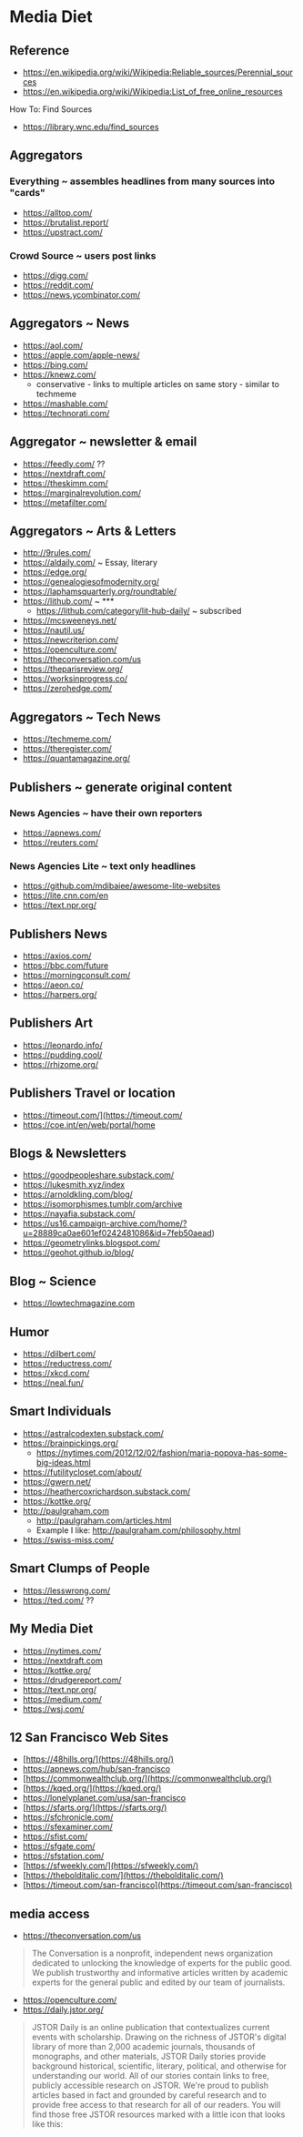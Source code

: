 # Media Diet


## Reference

* https://en.wikipedia.org/wiki/Wikipedia:Reliable_sources/Perennial_sources
* https://en.wikipedia.org/wiki/Wikipedia:List_of_free_online_resources

How To: Find Sources
* https://library.wnc.edu/find_sources


## Aggregators

### Everything ~ assembles headlines from many sources into "cards"

* https://alltop.com/
* https://brutalist.report/
* https://upstract.com/

### Crowd Source ~ users post links

* https://digg.com/
* https://reddit.com/
* https://news.ycombinator.com/

## Aggregators ~ News

* https://aol.com/
* https://apple.com/apple-news/
* https://bing.com/
* https://knewz.com/
	* conservative - links to multiple articles on same story - similar to techmeme
* https://mashable.com/
* https://technorati.com/

## Aggregator ~ newsletter & email

* https://feedly.com/ ??
* https://nextdraft.com/
* https://theskimm.com/
* https://marginalrevolution.com/
* https://metafilter.com/


## Aggregators ~ Arts & Letters

* http://9rules.com/
* https://aldaily.com/ ~ Essay, literary
* https://edge.org/
* https://genealogiesofmodernity.org/
* https://laphamsquarterly.org/roundtable/
* https://lithub.com/ ~ ***
	* https://lithub.com/category/lit-hub-daily/ ~ subscribed
* https://mcsweeneys.net/
* https://nautil.us/
* https://newcriterion.com/
* https://openculture.com/
* https://theconversation.com/us
* https://theparisreview.org/
* https://worksinprogress.co/
* https://zerohedge.com/


## Aggregators ~ Tech News

* https://techmeme.com/
* https://theregister.com/
* https://quantamagazine.org/



## Publishers ~ generate original content

### News Agencies ~ have their own reporters

* https://apnews.com/
* https://reuters.com/

### News Agencies Lite ~ text only headlines

* https://github.com/mdibaiee/awesome-lite-websites
* https://lite.cnn.com/en
* https://text.npr.org/

## Publishers News

* https://axios.com/
* https://bbc.com/future
* https://morningconsult.com/
* https://aeon.co/
* https://harpers.org/

## Publishers Art

* https://leonardo.info/
* https://pudding.cool/
* https://rhizome.org/

## Publishers Travel or location

* https://timeout.com/](https://timeout.com/
* https://coe.int/en/web/portal/home


## Blogs & Newsletters

* https://goodpeopleshare.substack.com/
* https://lukesmith.xyz/index
* https://arnoldkling.com/blog/
* https://isomorphismes.tumblr.com/archive
* https://nayafia.substack.com/
* https://us16.campaign-archive.com/home/?u=28889ca0ae601ef0242481086&id=7feb50aead)
* https://geometrylinks.blogspot.com/
* https://geohot.github.io/blog/

## Blog ~ Science

* https://lowtechmagazine.com

## Humor

* https://dilbert.com/
* https://reductress.com/
* https://xkcd.com/
* https://neal.fun/


## Smart Individuals

* https://astralcodexten.substack.com/
* https://brainpickings.org/
	* https://nytimes.com/2012/12/02/fashion/maria-popova-has-some-big-ideas.html
* https://futilitycloset.com/about/
* https://gwern.net/
* https://heathercoxrichardson.substack.com/
* https://kottke.org/
* http://paulgraham.com
	* http://paulgraham.com/articles.html
	* Example I like: http://paulgraham.com/philosophy.html
* https://swiss-miss.com/


## Smart Clumps of People

* https://lesswrong.com/
* https://ted.com/ ??


## My Media Diet

* https://nytimes.com/
* https://nextdraft.com
* https://kottke.org/
* https://drudgereport.com/
* https://text.npr.org/
* https://medium.com/
* https://wsj.com/

## 12 San Francisco Web Sites

* [https://48hills.org/](https://48hills.org/)
* https://apnews.com/hub/san-francisco
* [https://commonwealthclub.org/](https://commonwealthclub.org/)
* [https://kqed.org/](https://kqed.org/)
* https://lonelyplanet.com/usa/san-francisco
* [https://sfarts.org/](https://sfarts.org/)
* https://sfchronicle.com/
* https://sfexaminer.com/
* https://sfist.com/
* https://sfgate.com/
* https://sfstation.com/
* [https://sfweekly.com/](https://sfweekly.com/)
* [https://thebolditalic.com/](https://thebolditalic.com/)
* [https://timeout.com/san-francisco](https://timeout.com/san-francisco)



## media access

* https://theconversation.com/us

> The Conversation is a nonprofit, independent news organization dedicated to unlocking the knowledge of experts for the public good. We publish trustworthy and informative articles written by academic experts for the general public and edited by our team of journalists.

* https://openculture.com/
* https://daily.jstor.org/

> JSTOR Daily is an online publication that contextualizes current events with scholarship. Drawing on the richness of JSTOR's digital library of more than 2,000 academic journals, thousands of monographs, and other materials, JSTOR Daily stories provide background historical, scientific, literary, political, and otherwise for understanding our world. All of our stories contain links to free, publicly accessible research on JSTOR. We're proud to publish articles based in fact and grounded by careful research and to provide free access to that research for all of our readers. You will find those free JSTOR resources marked with a little icon that looks like this:
